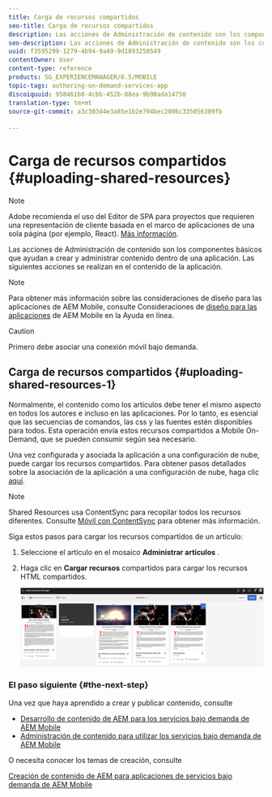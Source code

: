 ```yaml
---
title: Carga de recursos compartidos
seo-title: Carga de recursos compartidos
description: Las acciones de Administración de contenido son los componentes básicos que ayudan a crear y administrar contenido dentro de una aplicación. Siga esta página para obtener información sobre cómo cargar recursos compartidos.
seo-description: Las acciones de Administración de contenido son los componentes básicos que ayudan a crear y administrar contenido dentro de una aplicación. Siga esta página para obtener información sobre cómo cargar recursos compartidos.
uuid: f3595299-1279-4b94-9a49-9d1893250549
contentOwner: User
content-type: reference
products: SG_EXPERIENCEMANAGER/6.5/MOBILE
topic-tags: authoring-on-demand-services-app
discoiquuid: 958461b0-4cbb-452b-88ea-9b98ada14750
translation-type: tm+mt
source-git-commit: a3c303d4e3a85e1b2e794bec2006c335056309fb

---
```



# Carga de recursos compartidos {#uploading-shared-resources}

>[!NOTE]
>
>Adobe recomienda el uso del Editor de SPA para proyectos que requieren una representación de cliente basada en el marco de aplicaciones de una sola página (por ejemplo, React). [Más información](/help/sites-developing/spa-overview.md).

Las acciones de Administración de contenido son los componentes básicos que ayudan a crear y administrar contenido dentro de una aplicación. Las siguientes acciones se realizan en el contenido de la aplicación.

>[!NOTE]
>
>Para obtener más información sobre las consideraciones de diseño para las aplicaciones de AEM Mobile, consulte Consideraciones de [diseño para las aplicaciones](https://helpx.adobe.com/digital-publishing-solution/help/design-app.html) de AEM Mobile en la Ayuda en línea.

>[!CAUTION]
>
>Primero debe asociar una conexión móvil bajo demanda.

## Carga de recursos compartidos {#uploading-shared-resources-1}

Normalmente, el contenido como los artículos debe tener el mismo aspecto en todos los autores e incluso en las aplicaciones. Por lo tanto, es esencial que las secuencias de comandos, las css y las fuentes estén disponibles para todos. Esta operación envía estos recursos compartidos a Mobile On-Demand, que se pueden consumir según sea necesario.

Una vez configurada y asociada la aplicación a una configuración de nube, puede cargar los recursos compartidos. Para obtener pasos detallados sobre la asociación de la aplicación a una configuración de nube, haga clic [aquí](/help/mobile/mobile-apps-ondemand-application-create-configure-action.md).

>[!NOTE]
>
>Shared Resources usa ContentSync para recopilar todos los recursos diferentes. Consulte [Móvil con ContentSync](/help/mobile/mobile-ondemand-contentsync.md) para obtener más información.

Siga estos pasos para cargar los recursos compartidos de un artículo:

1. Seleccione el artículo en el mosaico **Administrar artículos** .
1. Haga clic en **Cargar recursos** compartidos para cargar los recursos HTML compartidos.

   ![chlimage_1-133](assets/chlimage_1-133.png)

### El paso siguiente {#the-next-step}

Una vez que haya aprendido a crear y publicar contenido, consulte

* [Desarrollo de contenido de AEM para los servicios bajo demanda de AEM Mobile](/help/mobile/aem-mobile-on-demand.md)
* [Administración de contenido para utilizar los servicios bajo demanda de AEM Mobile](/help/mobile/aem-mobile.md)

O necesita conocer los temas de creación, consulte

[Creación de contenido de AEM para aplicaciones de servicios bajo demanda de AEM Mobile](/help/mobile/mobile-apps-ondemand.md)
